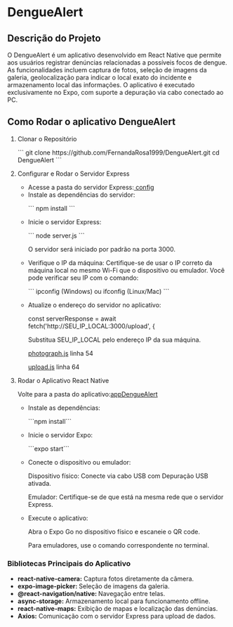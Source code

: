 <h1>DengueAlert</h1>
<h2>Descrição do Projeto</h2>
<p>O DengueAlert é um aplicativo desenvolvido em React Native que permite aos usuários registrar denúncias relacionadas a possíveis focos de dengue. As funcionalidades incluem captura de fotos, seleção de imagens da galeria, geolocalização para indicar o local exato do incidente e armazenamento local das informações. O aplicativo é executado exclusivamente no Expo, com suporte a depuração via cabo conectado ao PC.</p>
<h2>Como Rodar o aplicativo DengueAlert</h2>
<ol>
  <li>Clonar o Repositório</li>
  <p>  
  ```
  git clone https://github.com/FernandaRosa1999/DengueAlert.git
  cd DengueAlert
  ```
  </p>
  <li>Configurar e Rodar o Servidor Express</li>
  <ul>
  <li>Acesse a pasta do servidor Express:<a href='https://github.com/FernandaRosa1999/DengueAlert/tree/main/appDengueAlert/src/config'> config </a></li>
  <li>Instale as dependências do servidor:</li>
  <p>
     ```
  npm install
  ```
  </p>
  <li>Inicie o servidor Express:</li>
  <p>
  ```
  node server.js
  ```
  </p>
  <p>O servidor será iniciado por padrão na porta 3000.</p>
  <li>Verifique o IP da máquina: Certifique-se de usar o IP correto da máquina local no mesmo Wi-Fi que o dispositivo ou emulador. Você pode verificar seu IP com o comando:</li>
  <p>```
  ipconfig (Windows) ou ifconfig (Linux/Mac)
  ```</p>
  <li>Atualize o endereço do servidor no aplicativo:</li>
    <p>const serverResponse = await fetch('http://SEU_IP_LOCAL:3000/upload', {</p>
    <p> Substitua SEU_IP_LOCAL pelo endereço IP da sua máquina. </p>
    <p><a href='https://github.com/FernandaRosa1999/DengueAlert/blob/main/appDengueAlert/src/pages/newComplaint/photograph.js'>photograph.js</a> linha 54</p>
    <p><a href='https://github.com/FernandaRosa1999/DengueAlert/blob/main/appDengueAlert/src/pages/newComplaint/upload.js'>upload.js</a> linha 64</p>
  </ul>
  <li>Rodar o Aplicativo React Native</li>
  <p>Volte para a pasta do aplicativo:<a href='https://github.com/FernandaRosa1999/DengueAlert/tree/main/appDengueAlert'>appDengueAlert</a></p>
  <ul>
    <li>Instale as dependências:</li>
    <p>```npm install```</p>
    <li>Inicie o servidor Expo:</li>
    <p>```expo start```</p>
    <li>Conecte o dispositivo ou emulador:</li>
    <p>Dispositivo físico: Conecte via cabo USB com Depuração USB ativada.</p>
    <p>Emulador: Certifique-se de que está na mesma rede que o servidor Express.</p>
    <li>Execute o aplicativo:</li>
    <p>Abra o Expo Go no dispositivo físico e escaneie o QR code.</p>
    <p>Para emuladores, use o comando correspondente no terminal.</p>
  </ul>
</ol>
<h3>Bibliotecas Principais do Aplicativo</h3>
<ul>
  <li><strong>react-native-camera:</strong> Captura fotos diretamente da câmera.</li>
  <li><strong>expo-image-picker: </strong>Seleção de imagens da galeria.</li>
  <li><strong>@react-navigation/native: </strong>Navegação entre telas.</li>
  <li><strong>async-storage:</strong> Armazenamento local para funcionamento offline.</li>
  <li><strong>react-native-maps:</strong> Exibição de mapas e localização das denúncias.</li>
  <li><strong>Axios:</strong> Comunicação com o servidor Express para upload de dados.</li>
</ul>






